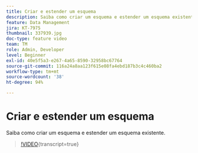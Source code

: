 ```yaml
---
title: Criar e estender um esquema
description: Saiba como criar um esquema e estender um esquema existente.
feature: Data Management
jira: KT-7975
thumbnail: 337939.jpg
doc-type: feature video
team: TM
role: Admin, Developer
level: Beginner
exl-id: 40e5f5a3-e267-4a65-8590-32958bc67764
source-git-commit: 116a24a8aa123f615e08fa4ebd187b3c4c460ba2
workflow-type: tm+mt
source-wordcount: '38'
ht-degree: 94%

---
```


# Criar e estender um esquema

Saiba como criar um esquema e estender um esquema existente.

>[!VIDEO](https://video.tv.adobe.com/v/337939?quality=12&learn=on){transcript=true}
